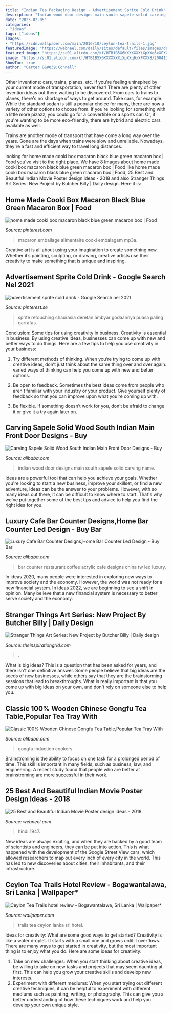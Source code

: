 ```yaml
---
title: "Indian Tea Packaging Design - Advertisement Sprite Cold Drink"
description: "Indian wood door designs main south sapele solid carving name"
date: "2023-02-05"
categories:
- "ideas"
tags: ["ideas"]
images:
- "https://cdn.wallpaper.com/main/2016/10/ceylon-tea-trails-1.jpg"
featuredImage: "https://webneel.com/daily/sites/default/files/images/daily/08-2018/21-indian-movie-poster-design-100daysoflove.jpg"
featured_image: "https://sc01.alicdn.com/kf/HTB1B5X6KXXXXXXiXpXXq6xXFXXX8/200413348/HTB1B5X6KXXXXXXiXpXXq6xXFXXX8.jpg"
image: "https://sc01.alicdn.com/kf/HTB1B5X6KXXXXXXiXpXXq6xXFXXX8/200413348/HTB1B5X6KXXXXXXiXpXXq6xXFXXX8.jpg"
ShowToc: true
author: "Carter O&#039;Connell"
---
```



Other inventions: cars, trains, planes, etc.
If you're feeling uninspired by your current mode of transportation, never fear! There are plenty of other invention ideas out there waiting to be discovered. From cars to trains to planes, there's no shortage of ways to get around.
Take cars, for example. While the standard sedan is still a popular choice for many, there are now a variety of other options to choose from. If you're looking for something with a little more pizazz, you could go for a convertible or a sports car. Or, if you're wanting to be more eco-friendly, there are hybrid and electric cars available as well.

Trains are another mode of transport that have come a long way over the years. Gone are the days when trains were slow and unreliable. Nowadays, they're a fast and efficient way to travel long distances.

	

		
looking for home made cooki box macaron black blue green macaron box | Food you've visit to the right place. We have 8 Images about home made cooki box macaron black blue green macaron box | Food like home made cooki box macaron black blue green macaron box | Food, 25 Best and Beautiful Indian Movie Poster design ideas - 2018 and also Stranger Things Art Series: New Project by Butcher Billy | Daily design. Here it is:
		
    
## Home Made Cooki Box Macaron Black Blue Green Macaron Box | Food

<img loading=lazy src="https://i.pinimg.com/736x/e8/73/25/e87325e2046f51ca67b7919483b9294d.jpg" onerror="this.onerror=null;this.src='https://tse4.mm.bing.net/th?id=OIP.W_K20ekHVk-RweEq4g-coAHaFo&amp;pid=15.1';" alt="home made cooki box macaron black blue green macaron box | Food">

_Source: pinterest.com_

>macaron emballage alimentaire cooki embalagem mp3a. 

	

Creative art is all about using your imagination to create something new. Whether it’s painting, sculpting, or drawing, creative artists use their creativity to make something that is unique and inspiring.

    
## Advertisement Sprite Cold Drink - Google Search Nel 2021

<img loading=lazy src="https://i.pinimg.com/736x/ff/d4/1e/ffd41ea637ae065054af9822012a93b5.jpg" onerror="this.onerror=null;this.src='https://tse3.mm.bing.net/th?id=OIP.tcMTuLHE-VIEtRjYeyhshgHaLI&amp;pid=15.1';" alt="advertisement sprite cold drink - Google Search nel 2021">

_Source: pinterest.se_

>sprite retouching chaurasia deretan ambyar godaannya puasa paling garrafas. 

	

Conclusion: Some tips for using creativity in business.
Creativity is essential in business. By using creative ideas, businesses can come up with new and better ways to do things. Here are a few tips to help you use creativity in your business:
1. Try different methods of thinking. When you’re trying to come up with creative ideas, don’t just think about the same thing over and over again. varied ways of thinking can help you come up with new and better options.

2. Be open to feedback. Sometimes the best ideas come from people who aren’t familiar with your industry or your product. Give yourself plenty of feedback so that you can improve upon what you’re coming up with.

3. Be flexible. If something doesn’t work for you, don’t be afraid to change it or give it a try again later on.

    
## Carving Sapele Solid Wood South Indian Main Front Door Designs - Buy

<img loading=lazy src="https://sc01.alicdn.com/kf/HTB1B5X6KXXXXXXiXpXXq6xXFXXX8/200413348/HTB1B5X6KXXXXXXiXpXXq6xXFXXX8.jpg" onerror="this.onerror=null;this.src='https://tse2.mm.bing.net/th?id=OIP.qVzZ83OhFybvR3ouimsEbwHaLH&amp;pid=15.1';" alt="Carving Sapele Solid Wood South Indian Main Front Door Designs - Buy">

_Source: alibaba.com_

>indian wood door designs main south sapele solid carving name. 

	

Ideas are a powerful tool that can help you achieve your goals. Whether you're looking to start a new business, improve your skillset, or find a new adventure, ideas can be the answer to your problems. However, with so many ideas out there, it can be difficult to know where to start. That's why we've put together some of the best tips and advice to help you find the right idea for you.

    
## Luxury Cafe Bar Counter Designs,Home Bar Counter Led Design - Buy Bar

<img loading=lazy src="https://sc01.alicdn.com/kf/HTB1pn33GXXXXXbqaXXXq6xXFXXX8/200522585/HTB1pn33GXXXXXbqaXXXq6xXFXXX8.jpg" onerror="this.onerror=null;this.src='https://tse3.mm.bing.net/th?id=OIP.oHfshyeFQ9Ordif1YnDWLgHaFj&amp;pid=15.1';" alt="Luxury Cafe Bar Counter Designs,Home Bar Counter Led Design - Buy Bar">

_Source: alibaba.com_

>bar counter restaurant coffee acrylic cafe designs china tw led luxury. 

	

In ideas 2020, many people were interested in exploring new ways to improve society and the economy. However, the world was not ready for a new financial system. In ideas 2022, we are beginning to see a shift in opinion. Many believe that a new financial system is necessary to better serve society and the economy.

    
## Stranger Things Art Series: New Project By Butcher Billy | Daily Design

<img loading=lazy src="https://inspgr.id/app/uploads/2016/10/art-billy-stranger-06-758x1000.jpg" onerror="this.onerror=null;this.src='https://tse1.mm.bing.net/th?id=OIP.fxmq4d3dDzw3-RnA9mcWcgHaJx&amp;pid=15.1';" alt="Stranger Things Art Series: New Project by Butcher Billy | Daily design">

_Source: theinspirationgrid.com_

>. 

	

What is big ideas?
This is a question that has been asked for years, and there isn't one definitive answer. Some people believe that big ideas are the seeds of new businesses, while others say that they are the brainstorming sessions that lead to breakthroughs. What is really important is that you come up with big ideas on your own, and don't rely on someone else to help you.

    
## Classic 100% Wooden Chinese Gongfu Tea Table,Popular Tea Tray With

<img loading=lazy src="https://sc01.alicdn.com/kf/H37aae5a4cb794b1390862bf999a31bfd4/206115836/H37aae5a4cb794b1390862bf999a31bfd4.jpg" onerror="this.onerror=null;this.src='https://tse1.mm.bing.net/th?id=OIP.trGjo-Bac8fJDMBirgj4GQHaHa&amp;pid=15.1';" alt="Classic 100% Wooden Chinese Gongfu Tea Table,Popular Tea Tray With">

_Source: alibaba.com_

>gongfu induction cookers. 

	

Brainstroming is the ability to focus on one task for a prolonged period of time. This skill is important in many fields, such as business, law, and engineering. A recent study found that people who are better at brainstroming are more successful in their work.

    
## 25 Best And Beautiful Indian Movie Poster Design Ideas - 2018

<img loading=lazy src="https://webneel.com/daily/sites/default/files/images/daily/08-2018/21-indian-movie-poster-design-100daysoflove.jpg" onerror="this.onerror=null;this.src='https://tse2.mm.bing.net/th?id=OIP.b2AcGfZCkbd7I8xJhcHsLgHaJl&amp;pid=15.1';" alt="25 Best and Beautiful Indian Movie Poster design ideas - 2018">

_Source: webneel.com_

>hindi 1947. 

	

New ideas are always exciting, and when they are backed by a good team of scientists and engineers, they can be put into action. This is what happened with the development of the Google Street View cars, which allowed researchers to map out every inch of every city in the world. This has led to new discoveries about cities, their inhabitants, and their infrastructure.

    
## Ceylon Tea Trails Hotel Review - Bogawantalawa, Sri Lanka | Wallpaper*

<img loading=lazy src="https://cdn.wallpaper.com/main/2016/10/ceylon-tea-trails-1.jpg" onerror="this.onerror=null;this.src='https://tse1.mm.bing.net/th?id=OIP.6zyyb_AtMlpynlBgXXVxlgHaEi&amp;pid=15.1';" alt="Ceylon Tea Trails hotel review - Bogawantalawa, Sri Lanka | Wallpaper*">

_Source: wallpaper.com_

>trails tea ceylon lanka sri hotel. 

	

Ideas for creativity: What are some good ways to get started?
Creativity is like a water droplet. It starts with a small one and grows until it overflows. There are many ways to get started in creativity, but the most important thing is to enjoy what you do. Here are some ideas for creativity: 
1. Take on new challenges: When you start thinking about creative ideas, be willing to take on new tasks and projects that may seem daunting at first. This can help you grow your creative skills and develop new interests. 
2. Experiment with different mediums: When you start trying out different creative techniques, it can be helpful to experiment with different mediums such as painting, writing, or photography. This can give you a better understanding of how these techniques work and help you develop your own unique style. 

